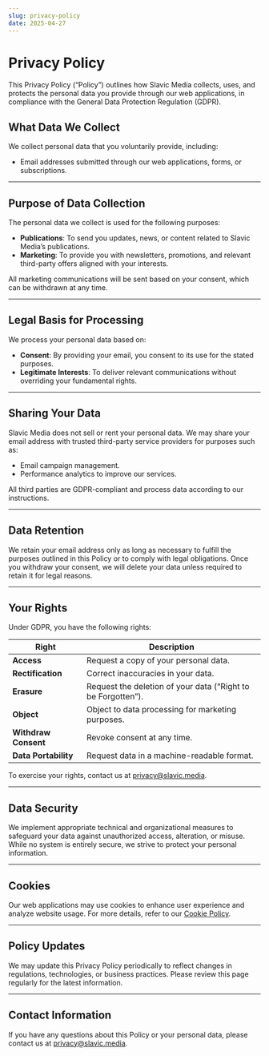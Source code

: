 ```yaml
---
slug: privacy-policy
date: 2025-04-27
---
```

# Privacy Policy

This Privacy Policy (“Policy”) outlines how Slavic Media collects, uses, and protects the personal data you provide through our web applications, in compliance with the General Data Protection Regulation (GDPR).

## What Data We Collect

We collect personal data that you voluntarily provide, including:

- Email addresses submitted through our web applications, forms, or subscriptions.

---

## Purpose of Data Collection

The personal data we collect is used for the following purposes:

- **Publications**: To send you updates, news, or content related to Slavic Media’s publications.
- **Marketing**: To provide you with newsletters, promotions, and relevant third-party offers aligned with your interests.

All marketing communications will be sent based on your consent, which can be withdrawn at any time.

---

## Legal Basis for Processing

We process your personal data based on:

- **Consent**: By providing your email, you consent to its use for the stated purposes.
- **Legitimate Interests**: To deliver relevant communications without overriding your fundamental rights.

---

## Sharing Your Data

Slavic Media does not sell or rent your personal data. We may share your email address with trusted third-party service providers for purposes such as:

- Email campaign management.
- Performance analytics to improve our services.

All third parties are GDPR-compliant and process data according to our instructions.

---

## Data Retention

We retain your email address only as long as necessary to fulfill the purposes outlined in this Policy or to comply with legal obligations. Once you withdraw your consent, we will delete your data unless required to retain it for legal reasons.

---

## Your Rights

Under GDPR, you have the following rights:

| **Right**            | **Description**                                              |
| -------------------- | ------------------------------------------------------------ |
| **Access**           | Request a copy of your personal data.                        |
| **Rectification**    | Correct inaccuracies in your data.                           |
| **Erasure**          | Request the deletion of your data (“Right to be Forgotten”). |
| **Object**           | Object to data processing for marketing purposes.            |
| **Withdraw Consent** | Revoke consent at any time.                                  |
| **Data Portability** | Request data in a machine-readable format.                   |

To exercise your rights, contact us at [privacy@slavic.media](mailto:privacy@slavic.media).

---

## Data Security

We implement appropriate technical and organizational measures to safeguard your data against unauthorized access, alteration, or misuse. While no system is entirely secure, we strive to protect your personal information.

---

## Cookies

Our web applications may use cookies to enhance user experience and analyze website usage. For more details, refer to our [Cookie Policy](#).

---

## Policy Updates

We may update this Privacy Policy periodically to reflect changes in regulations, technologies, or business practices. Please review this page regularly for the latest information.

---

## Contact Information

If you have any questions about this Policy or your personal data, please contact us at [privacy@slavic.media](mailto:privacy@slavic.media).
